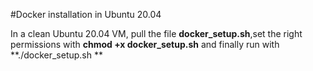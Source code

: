 #Docker installation in Ubuntu 20.04

In a clean Ubuntu 20.04 VM, pull the file **docker_setup.sh**,set the right permissions with **chmod +x docker_setup.sh** and finally run with **./docker_setup.sh **
